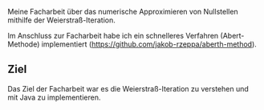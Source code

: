 Meine Facharbeit über das numerische Approximieren von Nullstellen mithilfe der Weierstraß-Iteration.

Im Anschluss zur Facharbeit habe ich ein schnelleres Verfahren (Abert-Methode) implementiert (https://github.com/jakob-rzeppa/aberth-method).

## Ziel

Das Ziel der Facharbeit war es die Weierstraß-Iteration zu verstehen und mit Java zu implementieren.
